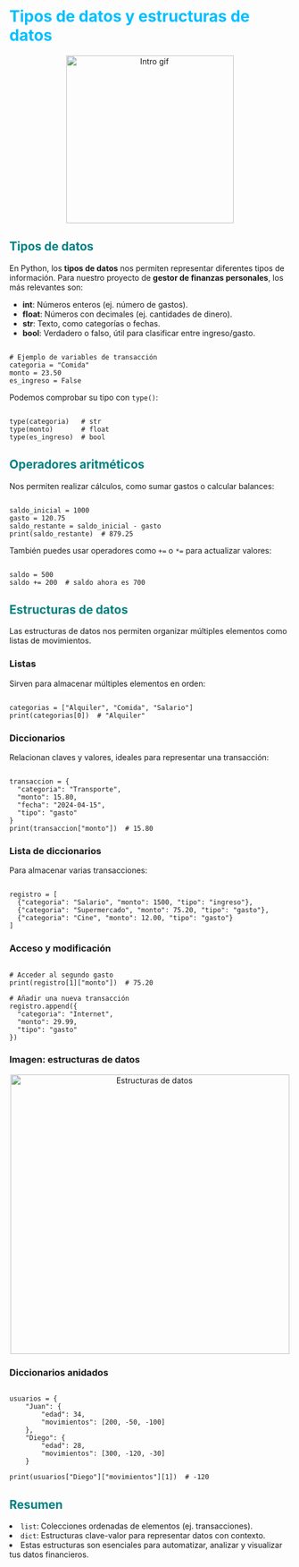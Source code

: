 <h1 style="color: #00BFFF;">Tipos de datos y estructuras de datos</h1>

<p style="text-align: center;">
  <img src="https://media.giphy.com/media/coxQHKASG60HrHtvkt/giphy.gif" alt="Intro gif" width="300">
</p>

<h2 style="color: #008080;">Tipos de datos</h2>

<p>En Python, los <strong>tipos de datos</strong> nos permiten representar diferentes tipos de información. Para nuestro proyecto de <strong>gestor de finanzas personales</strong>, los más relevantes son:</p>

<ul>
  <li><strong>int</strong>: Números enteros (ej. número de gastos).</li>
  <li><strong>float</strong>: Números con decimales (ej. cantidades de dinero).</li>
  <li><strong>str</strong>: Texto, como categorías o fechas.</li>
  <li><strong>bool</strong>: Verdadero o falso, útil para clasificar entre ingreso/gasto.</li>
</ul>

<pre><code class="language-python">
# Ejemplo de variables de transacción
categoria = "Comida"
monto = 23.50
es_ingreso = False
</code></pre>

<p>Podemos comprobar su tipo con <code>type()</code>:</p>

<pre><code class="language-python">
type(categoria)   # str
type(monto)       # float
type(es_ingreso)  # bool
</code></pre>

<h2 style="color: #008080;">Operadores aritméticos</h2>

<p>Nos permiten realizar cálculos, como sumar gastos o calcular balances:</p>

<pre><code class="language-python">
saldo_inicial = 1000
gasto = 120.75
saldo_restante = saldo_inicial - gasto
print(saldo_restante)  # 879.25
</code></pre>

<p>También puedes usar operadores como <code>+=</code> o <code>*=</code> para actualizar valores:</p>

<pre><code class="language-python">
saldo = 500
saldo += 200  # saldo ahora es 700
</code></pre>

<h2 style="color: #008080;">Estructuras de datos</h2>

<p>Las estructuras de datos nos permiten organizar múltiples elementos como listas de movimientos.</p>

<h3>Listas</h3>

<p>Sirven para almacenar múltiples elementos en orden:</p>

<pre><code class="language-python">
categorias = ["Alquiler", "Comida", "Salario"]
print(categorias[0])  # "Alquiler"
</code></pre>

<h3>Diccionarios</h3>

<p>Relacionan claves y valores, ideales para representar una transacción:</p>

<pre><code class="language-python">
transaccion = {
  "categoria": "Transporte",
  "monto": 15.80,
  "fecha": "2024-04-15",
  "tipo": "gasto"
}
print(transaccion["monto"])  # 15.80
</code></pre>

<h3>Lista de diccionarios</h3>

<p>Para almacenar varias transacciones:</p>

<pre><code class="language-python">
registro = [
  {"categoria": "Salario", "monto": 1500, "tipo": "ingreso"},
  {"categoria": "Supermercado", "monto": 75.20, "tipo": "gasto"},
  {"categoria": "Cine", "monto": 12.00, "tipo": "gasto"}
]
</code></pre>

<h3>Acceso y modificación</h3>

<pre><code class="language-python">
# Acceder al segundo gasto
print(registro[1]["monto"])  # 75.20

# Añadir una nueva transacción
registro.append({
  "categoria": "Internet",
  "monto": 29.99,
  "tipo": "gasto"
})
</code></pre>

<h3>Imagen: estructuras de datos</h3>

<p style="text-align: center;">
  <img src="https://github.com/data-bootcamp-v4/lessons/blob/main/img/data-structures.png?raw=true" width="500" alt="Estructuras de datos">
</p>

<h3>Diccionarios anidados</h3>

<pre><code class="language-python">
usuarios = {
    "Juan": {
        "edad": 34,
        "movimientos": [200, -50, -100]
    },
    "Diego": {
        "edad": 28,
        "movimientos": [300, -120, -30]
    }

print(usuarios["Diego"]["movimientos"][1])  # -120
</code></pre>

<h2 style="color: #008080;">Resumen</h2>

  <li><code>list</code>: Colecciones ordenadas de elementos (ej. transacciones).</li>
  <li><code>dict</code>: Estructuras clave-valor para representar datos con contexto.</li>
  <li>Estas estructuras son esenciales para automatizar, analizar y visualizar tus datos financieros.</li>